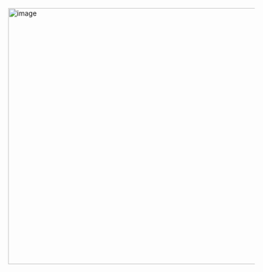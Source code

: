 <img width="705" height="523" alt="image" src="https://github.com/user-attachments/assets/d9e458ad-4cd6-4227-9971-6a8355c3781a" />
